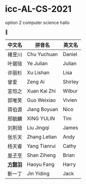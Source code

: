 # icc-AL-CS-2021
option 2 computer science
hallo

🤥

中文名|拼音名|英文名
-----|-----|-----
褚昱川|Chu Yuchuan|Daniel
叶琚琏|Ye Julian|Julian
许丽杉|Xu Lishan|Lisa
曾爱|Zeng Ai|Shirley
宣恺之|Xuan Kai Zhi|Wilbur
郭唯笑|Guo Weixiao|Vivien
蒋伯源|Jiang Boyuan|Nico
邢毓麟|XING YULIN|Tim
刘荆琦|Liu Jingqi|James
张乐天|Zhang Letian|Andy
杨天睿|Yang Tianrui|Cathy
[单子亨](https://github.com/BrianShan974)|Shan Ziheng|Brian
[**方颢羽**](https://github.com/haoyuF996)|Haoyu Fang|Harry
靳一丁|Jin Yiding|Jack
